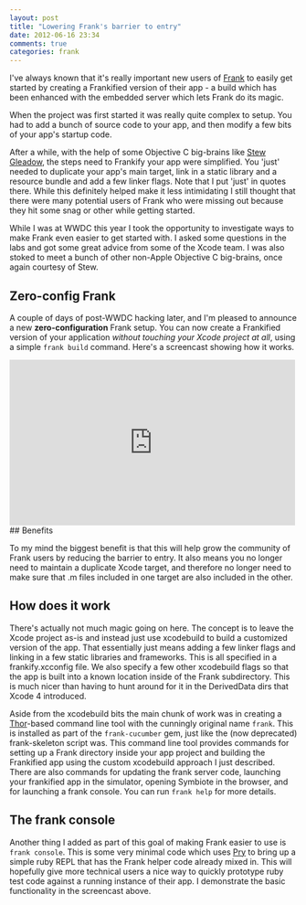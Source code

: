 ```yaml
---
layout: post
title: "Lowering Frank's barrier to entry"
date: 2012-06-16 23:34
comments: true
categories: frank
---
```


I've always known that it's really important new users of [Frank](http://www.testingwithfrank.com) to easily get started by creating a Frankified version of their app - a build which has been enhanced with the embedded server which lets Frank do its magic. 

When the project was first started it was really quite complex to setup. You had to add a bunch of source code to your app, and then modify a few bits of your app's startup code.  

After a while, with the help of some Objective C big-brains like [Stew Gleadow](http://www.stewgleadow.com/), the steps need to Frankify your app were simplified. You 'just' needed to duplicate your app's main target, link in a static library and a resource bundle and add a few linker flags. Note that I put 'just' in quotes there. While this definitely helped make it less intimidating I still thought that there were many potential users of Frank who were missing out because they hit some snag or other while getting started. 

While I was at WWDC this year I took the opportunity to investigate ways to make Frank even easier to get started with. I asked some questions in the labs and got some great advice from some of the Xcode team. I was also stoked to meet a bunch of other non-Apple Objective C big-brains, once again courtesy of Stew.

## Zero-config Frank

A couple of days of post-WWDC hacking later, and I'm pleased to announce a new **zero-configuration** Frank setup. You can now create a Frankified version of your application *without touching your Xcode project at all*, using a simple `frank build` command. Here's a screencast showing how it works.


<iframe src="http://player.vimeo.com/video/44224224" width="500" height="290" frameborder="0" webkitAllowFullScreen mozallowfullscreen allowFullScreen></iframe>
## Benefits

To my mind the biggest benefit is that this will help grow the community of Frank users by reducing the barrier to entry. It also means you no longer need to maintain a duplicate Xcode target, and therefore no longer need to make sure that .m files included in one target are also included in the other.

## How does it work

There's actually not much magic going on here. The concept is to leave the Xcode project as-is and instead just use xcodebuild to build a customized version of the app. That essentially just means adding a few linker flags and linking in a few static libraries and frameworks. This is all specified in a frankify.xcconfig file. We also specify a few other xcodebuild flags so that the app is built into a known location inside of the Frank subdirectory. This is much nicer than having to hunt around for it in the DerivedData dirs that Xcode 4 introduced.

Aside from the xcodebuild bits the main chunk of work was in creating a [Thor](https://github.com/wycats/thor)-based command line tool with the cunningly original name `frank`. This is installed as part of the `frank-cucumber` gem, just like the (now deprecated) frank-skeleton script was. This command line tool provides commands for setting up a Frank directory inside your app project and building the Frankified app using the custom xcodebuild approach I just described. There are also commands for updating the frank server code, launching your frankified app in the simulator, opening Symbiote in the browser, and for launching a frank console. You can run `frank help` for more details.

## The frank console

Another thing I added as part of this goal of making Frank easier to use is `frank console`. This is some very minimal code which uses [Pry](http://pry.github.com/) to bring up a simple ruby REPL that has the Frank helper code already mixed in. This will hopefully give more technical users a nice way to quickly prototype ruby test code against a running instance of their app. I demonstrate the basic functionality in the screencast above.
